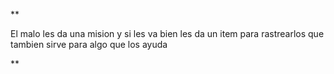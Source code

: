 **

El malo les da una mision y si les va bien les da un item para rastrearlos que tambien sirve para algo que los ayuda

**